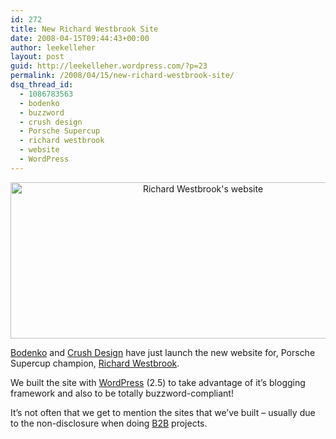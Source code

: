 ```yaml
---
id: 272
title: New Richard Westbrook Site
date: 2008-04-15T09:44:43+00:00
author: leekelleher
layout: post
guid: http://leekelleher.wordpress.com/?p=23
permalink: /2008/04/15/new-richard-westbrook-site/
dsq_thread_id:
  - 1086783563
  - bodenko
  - buzzword
  - crush design
  - Porsche Supercup
  - richard westbrook
  - website
  - WordPress
---
```

<p style="text-align:center;">
  <a href="http://www.richardwestbrook.co.uk/"><img class="aligncenter size-full wp-image-24" src="http://leekelleher.com/wordpress/wp-content/uploads/2008/04/rw-screengrab.jpg" alt="Richard Westbrook's website" width="600" height="250" /></a>
</p>

[Bodenko](http://bodenko.com/) and [Crush Design](http://www.crushdesign.co.uk/) have just launch the new website for, Porsche Supercup champion, [Richard Westbrook](http://www.richardwestbrook.co.uk/).

We built the site with [WordPress](http://wordpress.org/) (2.5) to take advantage of it&#8217;s blogging framework and also to be totally buzzword-compliant!<!--more-->

It&#8217;s not often that we get to mention the sites that we&#8217;ve built &#8211; usually due to the non-disclosure when doing [B2B](http://en.wikipedia.org/wiki/B2B) projects.